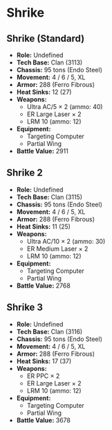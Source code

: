 # Shrike
## Shrike (Standard)
- **Role:** Undefined
- **Tech Base:** Clan (3113)
- **Chassis:** 95 tons (Endo Steel)
- **Movement:** 4 / 6 / 5, XL
- **Armor:** 288 (Ferro Fibrous)
- **Heat Sinks:** 12 (27)
- **Weapons:**
  - Ultra AC/5 × 2 (ammo: 40)
  - ER Large Laser × 2
  - LRM 10 (ammo: 12)
- **Equipment:**
  - Targeting Computer
  - Partial Wing
- **Battle Value:** 2911

## Shrike 2
- **Role:** Undefined
- **Tech Base:** Clan (3115)
- **Chassis:** 95 tons (Endo Steel)
- **Movement:** 4 / 6 / 5, XL
- **Armor:** 288 (Ferro Fibrous)
- **Heat Sinks:** 11 (25)
- **Weapons:**
  - Ultra AC/10 × 2 (ammo: 30)
  - ER Medium Laser × 2
  - LRM 10 (ammo: 12)
- **Equipment:**
  - Targeting Computer
  - Partial Wing
- **Battle Value:** 2768

## Shrike 3
- **Role:** Undefined
- **Tech Base:** Clan (3116)
- **Chassis:** 95 tons (Endo Steel)
- **Movement:** 4 / 6 / 5, XL
- **Armor:** 288 (Ferro Fibrous)
- **Heat Sinks:** 17 (37)
- **Weapons:**
  - ER PPC × 2
  - ER Large Laser × 2
  - LRM 10 (ammo: 12)
- **Equipment:**
  - Targeting Computer
  - Partial Wing
- **Battle Value:** 3678

